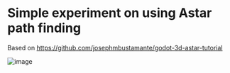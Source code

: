 # Simple experiment on using Astar path finding

Based on https://github.com/josephmbustamante/godot-3d-astar-tutorial

![image](https://user-images.githubusercontent.com/2995353/229141339-8512385d-0a67-442b-a5b0-5e33cbcdccb3.png)

